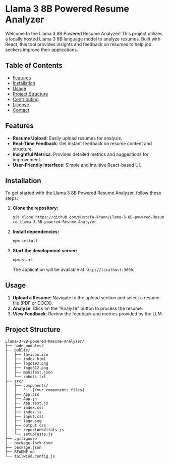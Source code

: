 # Llama 3 8B Powered Resume Analyzer

Welcome to the Llama 3 8B Powered Resume Analyzer! This project utilizes a locally hosted Llama 3 8B language model to analyze resumes. Built with React, this tool provides insights and feedback on resumes to help job seekers improve their applications.

## Table of Contents

- [Features](#features)
- [Installation](#installation)
- [Usage](#usage)
- [Project Structure](#project-structure)
- [Contributing](#contributing)
- [License](#license)
- [Contact](#contact)

## Features

- **Resume Upload**: Easily upload resumes for analysis.
- **Real-Time Feedback**: Get instant feedback on resume content and structure.
- **Insightful Metrics**: Provides detailed metrics and suggestions for improvement.
- **User-Friendly Interface**: Simple and intuitive React-based UI.

## Installation

To get started with the Llama 3 8B Powered Resume Analyzer, follow these steps:

1. **Clone the repository:**

    ```bash
    git clone https://github.com/Mustafa-khann/Llama-3-8B-powered-Resume-Analyzer.git
    cd Llama-3-8B-powered-Resume-Analyzer
    ```

2. **Install dependencies:**

    ```bash
    npm install
    ```

3. **Start the development server:**

    ```bash
    npm start
    ```

    The application will be available at `http://localhost:3000`.

## Usage

1. **Upload a Resume**: Navigate to the upload section and select a resume file (PDF or DOCX).
2. **Analyze**: Click on the "Analyze" button to process the resume.
3. **View Feedback**: Review the feedback and metrics provided by the LLM.

## Project Structure

```plaintext
Llama-3-8B-powered-Resume-Analyzer/
├── node_modules/
├── public/
│   ├── favicon.ico
│   ├── index.html
│   ├── logo192.png
│   ├── logo512.png
│   ├── manifest.json
│   └── robots.txt
├── src/
│   ├── components/
│   │   └── [Your components files]
│   ├── App.css
│   ├── App.js
│   ├── App.test.js
│   ├── index.css
│   ├── index.js
│   ├── input.css
│   ├── logo.svg
│   ├── output.css
│   ├── reportWebVitals.js
│   └── setupTests.js
├── .gitignore
├── package-lock.json
├── package.json
├── README.md
└── tailwind.config.js

